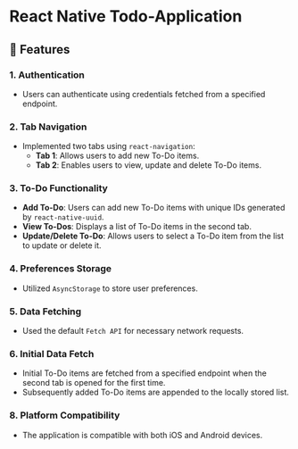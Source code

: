 # React Native Todo-Application


## 🚀 Features

### 1. Authentication
- Users can authenticate using credentials fetched from a specified endpoint.

### 2. Tab Navigation
- Implemented two tabs using `react-navigation`:
  - **Tab 1**: Allows users to add new To-Do items.
  - **Tab 2**: Enables users to view, update and delete To-Do items.

### 3. To-Do Functionality
- **Add To-Do**: Users can add new To-Do items with unique IDs generated by `react-native-uuid`.
- **View To-Dos**: Displays a list of To-Do items in the second tab.
- **Update/Delete To-Do**: Allows users to select a To-Do item from the list to update or delete it.

### 4. Preferences Storage
- Utilized `AsyncStorage` to store user preferences.

### 5. Data Fetching
- Used the default `Fetch API` for necessary network requests.

### 6. Initial Data Fetch
- Initial To-Do items are fetched from a specified endpoint when the second tab is opened for the first time.
- Subsequently added To-Do items are appended to the locally stored list.

### 8. Platform Compatibility
- The application is compatible with both iOS and Android devices.

